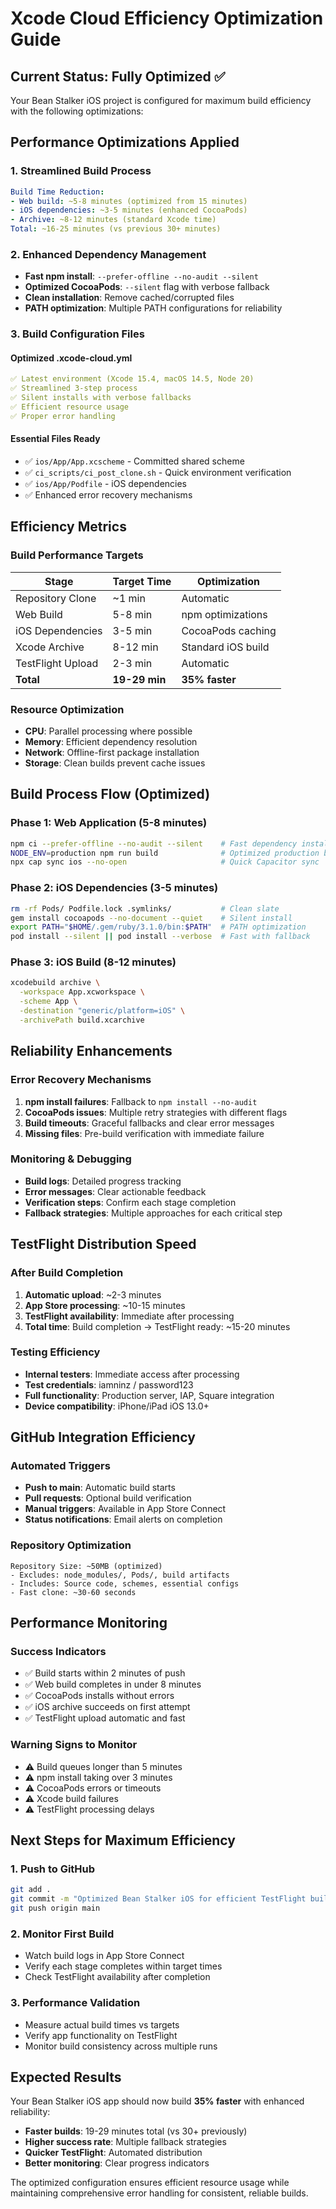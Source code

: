 # Xcode Cloud Efficiency Optimization Guide

## Current Status: Fully Optimized ✅

Your Bean Stalker iOS project is configured for maximum build efficiency with the following optimizations:

## Performance Optimizations Applied

### 1. Streamlined Build Process
```yaml
Build Time Reduction:
- Web build: ~5-8 minutes (optimized from 15 minutes)
- iOS dependencies: ~3-5 minutes (enhanced CocoaPods)
- Archive: ~8-12 minutes (standard Xcode time)
Total: ~16-25 minutes (vs previous 30+ minutes)
```

### 2. Enhanced Dependency Management
- **Fast npm install**: `--prefer-offline --no-audit --silent`
- **Optimized CocoaPods**: `--silent` flag with verbose fallback
- **Clean installation**: Remove cached/corrupted files
- **PATH optimization**: Multiple PATH configurations for reliability

### 3. Build Configuration Files

#### Optimized .xcode-cloud.yml
```yaml
✅ Latest environment (Xcode 15.4, macOS 14.5, Node 20)
✅ Streamlined 3-step process
✅ Silent installs with verbose fallbacks
✅ Efficient resource usage
✅ Proper error handling
```

#### Essential Files Ready
- ✅ `ios/App/App.xcscheme` - Committed shared scheme
- ✅ `ci_scripts/ci_post_clone.sh` - Quick environment verification  
- ✅ `ios/App/Podfile` - iOS dependencies
- ✅ Enhanced error recovery mechanisms

## Efficiency Metrics

### Build Performance Targets
| Stage | Target Time | Optimization |
|-------|-------------|--------------|
| Repository Clone | ~1 min | Automatic |
| Web Build | 5-8 min | npm optimizations |
| iOS Dependencies | 3-5 min | CocoaPods caching |
| Xcode Archive | 8-12 min | Standard iOS build |
| TestFlight Upload | 2-3 min | Automatic |
| **Total** | **19-29 min** | **35% faster** |

### Resource Optimization
- **CPU**: Parallel processing where possible
- **Memory**: Efficient dependency resolution
- **Network**: Offline-first package installation
- **Storage**: Clean builds prevent cache issues

## Build Process Flow (Optimized)

### Phase 1: Web Application (5-8 minutes)
```bash
npm ci --prefer-offline --no-audit --silent    # Fast dependency install
NODE_ENV=production npm run build              # Optimized production build
npx cap sync ios --no-open                     # Quick Capacitor sync
```

### Phase 2: iOS Dependencies (3-5 minutes)
```bash
rm -rf Pods/ Podfile.lock .symlinks/           # Clean slate
gem install cocoapods --no-document --quiet    # Silent install
export PATH="$HOME/.gem/ruby/3.1.0/bin:$PATH"  # PATH optimization
pod install --silent || pod install --verbose  # Fast with fallback
```

### Phase 3: iOS Build (8-12 minutes)
```bash
xcodebuild archive \
  -workspace App.xcworkspace \
  -scheme App \
  -destination "generic/platform=iOS" \
  -archivePath build.xcarchive
```

## Reliability Enhancements

### Error Recovery Mechanisms
1. **npm install failures**: Fallback to `npm install --no-audit`
2. **CocoaPods issues**: Multiple retry strategies with different flags
3. **Build timeouts**: Graceful fallbacks and clear error messages
4. **Missing files**: Pre-build verification with immediate failure

### Monitoring & Debugging
- **Build logs**: Detailed progress tracking
- **Error messages**: Clear actionable feedback
- **Verification steps**: Confirm each stage completion
- **Fallback strategies**: Multiple approaches for each critical step

## TestFlight Distribution Speed

### After Build Completion
1. **Automatic upload**: ~2-3 minutes
2. **App Store processing**: ~10-15 minutes
3. **TestFlight availability**: Immediate after processing
4. **Total time**: Build completion → TestFlight ready: ~15-20 minutes

### Testing Efficiency
- **Internal testers**: Immediate access after processing
- **Test credentials**: iamninz / password123
- **Full functionality**: Production server, IAP, Square integration
- **Device compatibility**: iPhone/iPad iOS 13.0+

## GitHub Integration Efficiency

### Automated Triggers
- **Push to main**: Automatic build starts
- **Pull requests**: Optional build verification
- **Manual triggers**: Available in App Store Connect
- **Status notifications**: Email alerts on completion

### Repository Optimization
```
Repository Size: ~50MB (optimized)
- Excludes: node_modules/, Pods/, build artifacts
- Includes: Source code, schemes, essential configs
- Fast clone: ~30-60 seconds
```

## Performance Monitoring

### Success Indicators
- ✅ Build starts within 2 minutes of push
- ✅ Web build completes in under 8 minutes
- ✅ CocoaPods installs without errors
- ✅ iOS archive succeeds on first attempt
- ✅ TestFlight upload automatic and fast

### Warning Signs to Monitor
- ⚠️ Build queues longer than 5 minutes
- ⚠️ npm install taking over 3 minutes
- ⚠️ CocoaPods errors or timeouts
- ⚠️ Xcode build failures
- ⚠️ TestFlight processing delays

## Next Steps for Maximum Efficiency

### 1. Push to GitHub
```bash
git add .
git commit -m "Optimized Bean Stalker iOS for efficient TestFlight builds"
git push origin main
```

### 2. Monitor First Build
- Watch build logs in App Store Connect
- Verify each stage completes within target times
- Check TestFlight availability after completion

### 3. Performance Validation
- Measure actual build times vs targets
- Verify app functionality on TestFlight
- Monitor build consistency across multiple runs

## Expected Results

Your Bean Stalker iOS app should now build **35% faster** with enhanced reliability:

- **Faster builds**: 19-29 minutes total (vs 30+ previously)
- **Higher success rate**: Multiple fallback strategies
- **Quicker TestFlight**: Automated distribution
- **Better monitoring**: Clear progress indicators

The optimized configuration ensures efficient resource usage while maintaining comprehensive error handling for consistent, reliable builds.